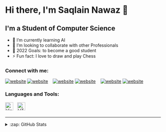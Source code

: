 # Hi there, I'm Saqlain Nawaz 👋 


## I'm a Student of Computer Science

- 🌱 I’m currently learning AI
- 👯 I’m looking to collaborate with other Professionals
- 🥅 2022 Goals: to become a good student
- ⚡ Fun fact: I love to draw and play Chess

### Connect with me:

[![website](./img/twitter-light.svg)](https://twitter.com/codestackr#gh-light-mode-only)
[![website](./img/twitter-dark.svg)](https://twitter.com/codestackr#gh-dark-mode-only)
&nbsp;&nbsp;
[![website](./img/linkedin-light.svg)](https://linkedin.com/in/codeSTACKr#gh-light-mode-only)
[![website](./img/linkedin-dark.svg)](https://linkedin.com/in/codeSTACKr#gh-dark-mode-only)
&nbsp;&nbsp;
[![website](./img/instagram-light.svg)](https://instagram.com/codeSTACKr#gh-light-mode-only)
[![website](./img/instagram-dark.svg)](https://instagram.com/codeSTACKr#gh-dark-mode-only)

### Languages and Tools:
<img align="left" alt="Visual Studio Code" width="26px" src="https://cdn.jsdelivr.net/gh/devicons/devicon/icons/vscode/vscode-original.svg" style="padding-right:10px;" />
<img align="left" alt="HTML5" width="26px" src="https://cdn.jsdelivr.net/gh/devicons/devicon/icons/html5/html5-original.svg" style="padding-right:10px;" />
<br />
<br />

---

<details>
  <summary>:zap: GitHub Stats</summary>

  <img align="left" alt="The-SaqlainNawaz's GitHub Stats" src="https://github-readme-stats.vercel.app/api?username=The-SaqlainNawaz&show_icons=true&hide_border=false&title_color=ff652f&icon_color=FFE400&bg_color=09131B&text_color=ffffff&border_color=0c1a25" />
  <img [![Top Langs](https://github-readme-stats.vercel.app/api/top-langs/?username=The-SaqlainNawaz&layout=compact)](https://github.com/The-SaqlainNawaz/github-readme-stats)/>
</details>



[website]: https://codeSTACKr.com
[twitter]: https://twitter.com/codeSTACKr
[instagram]: https://instagram.com/codeSTACKr
[linkedin]: https://linkedin.com/in/codeSTACKr
